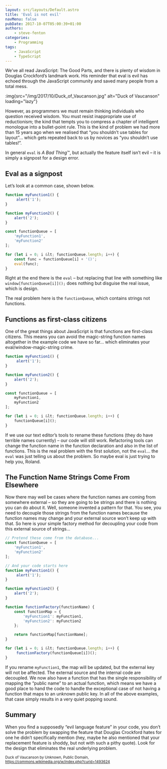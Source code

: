```yaml
---
layout: src/layouts/Default.astro
title: 'Eval is not evil'
navMenu: false
pubDate: 2017-10-07T05:00:39+01:00
authors:
    - steve-fenton
categories:
    - Programming
tags:
    - JavaScript
    - TypeScript
---
```


We’ve all read JavaScript: The Good Parts, and there is plenty of wisdom in Douglas Crockford’s landmark work. His reminder that eval is evil has echoed through the JavaScript community and saved many people from a total mess.

:img{src="/img/2017/10/Duck_of_Vaucanson.jpg" alt="Duck of Vaucanson" loading="lazy"}

However, as programmers we must remain thinking individuals who question received wisdom. You must resist inappropriate use of reductionism; the kind that tempts you to compress a chapter of intelligent monologue into a bullet-point rule. This is the kind of problem we had more than 15 years ago when we realised that “you shouldn’t use tables for layout”… which gets repeated back to us by novices as “you shouldn’t use tables!”.

In general `eval` is *A Bad Thing*™, but actually the feature itself isn’t evil – it is simply a signpost for a design error.

## Eval as a signpost

Let’s look at a common case, shown below.

```javascript
function myFunction1() {
     alert('1');
}

function myFunction2() {
    alert('2');
}

const functionQueue = [
    'myFunction1',
    'myFunction2'
];

for (let i = 0; i &lt; functionQueue.length; i++) {
    const func = functionQueue[i] + '()';
    eval(func);
}
```

Right at the end there is the `eval` – but replacing that line with something like `window[functionQueue[i]]();` does nothing but disguise the real issue, which is design.

The real problem here is the `functionQueue`, which contains strings not functions.

## Functions as first-class citizens

One of the great things about JavaScript is that functions are first-class citizens. This means you can avoid the magic-string function names altogether in the example code we have so far… which eliminates your eval/window-magic-string crime.

```javascript
function myFunction1() {
     alert('1');
}

function myFunction2() {
    alert('2');
}

const functionQueue = [
    myFunction1,
    myFunction2
];

for (let i = 0; i &lt; functionQueue.length; i++) {
    functionQueue[i]();
}
```

If we use our text editor’s tools to rename these functions (they do have terrible names currently) – our code will still work. Refactoring tools can change the function name in the function declaration and also in the list of functions. This is the real problem with the first solution, not the `eval`… the `eval` was just telling us about the problem. So maybe eval is just trying to help you, Roland.

## The Function Name Strings Come From Elsewhere

Now there may well be cases where the function names are coming from somewhere external – so they are going to be strings and there is nothing you can do about it. Well, someone invented a pattern for that. You see, you need to decouple those strings from the function names because the function names may change and your external source won’t keep up with that. So here is your simple factory method for decoupling your code from this external source of strings…

```javascript
// Pretend these come from the database...
const functionQueue = [
    'myFunction1',
    'myFunction2'
];

// And your code starts here
function myFunction1() {
     alert('1');
}

function myFunction2() {
    alert('2');
}

function functionFactory(functionName) {
    const functionMap = {
        'myFunction1': myFunction1,
        'myFunction2': myFunction2
    };

    return functionMap[functionName];
}

for (let i = 0; i &lt; functionQueue.length; i++) {
     functionFactory(functionQueue[i])();
}
```

If you rename `myFunction1`, the map will be updated, but the external key will not be affected. The external source and the internal code are decoupled. We now also have a function that has the single responsibility of mapping the “public name” to an actual function, which means we have a good place to hand the code to handle the exceptional case of not having a function that maps to an unknown public key. In all of the above examples, that case simply results in a very quiet popping sound.

## Summary

When you find a supposedly “evil language feature” in your code, you don’t solve the problem by swapping the feature that Douglas Crockford hates for one he didn’t specifically mention (hey, maybe he also mentioned that your replacement feature is shoddy, but not with such a pithy quote). Look for the design that eliminates the real underlying problem.

<small>Duck of Vaucanson by Unknown, Public Domain, https://commons.wikimedia.org/w/index.php?curid=1493624</small>